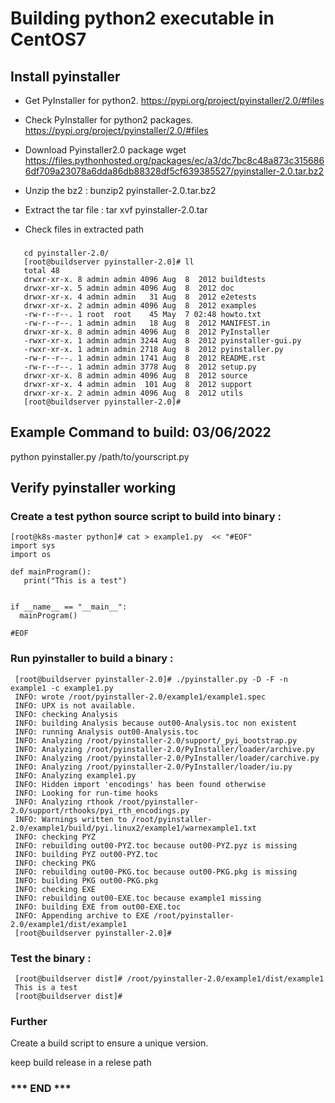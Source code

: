 # Building python2 executable in CentOS7


## Install pyinstaller 

*  Get PyInstaller for python2.  https://pypi.org/project/pyinstaller/2.0/#files

*  Check PyInstaller for python2 packages. https://pypi.org/project/pyinstaller/2.0/#files

* Download Pyinstaller2.0 package wget https://files.pythonhosted.org/packages/ec/a3/dc7bc8c48a873c3156866df709a23078a6dda86db88328df5cf639385527/pyinstaller-2.0.tar.bz2
 
* Unzip the bz2 :  bunzip2 pyinstaller-2.0.tar.bz2
 
* Extract the tar file : tar xvf pyinstaller-2.0.tar
 
* Check files in extracted path
###
       cd pyinstaller-2.0/
       [root@buildserver pyinstaller-2.0]# ll
       total 48
       drwxr-xr-x. 8 admin admin 4096 Aug  8  2012 buildtests
       drwxr-xr-x. 5 admin admin 4096 Aug  8  2012 doc
       drwxr-xr-x. 4 admin admin   31 Aug  8  2012 e2etests
       drwxr-xr-x. 2 admin admin 4096 Aug  8  2012 examples
       -rw-r--r--. 1 root  root    45 May  7 02:48 howto.txt
       -rw-r--r--. 1 admin admin   18 Aug  8  2012 MANIFEST.in
       drwxr-xr-x. 8 admin admin 4096 Aug  8  2012 PyInstaller
       -rwxr-xr-x. 1 admin admin 3244 Aug  8  2012 pyinstaller-gui.py
       -rwxr-xr-x. 1 admin admin 2718 Aug  8  2012 pyinstaller.py
       -rw-r--r--. 1 admin admin 1741 Aug  8  2012 README.rst
       -rw-r--r--. 1 admin admin 3778 Aug  8  2012 setup.py
       drwxr-xr-x. 8 admin admin 4096 Aug  8  2012 source
       drwxr-xr-x. 4 admin admin  101 Aug  8  2012 support
       drwxr-xr-x. 2 admin admin 4096 Aug  8  2012 utils
       [root@buildserver pyinstaller-2.0]#
 
## Example Command to build: 03/06/2022
python pyinstaller.py /path/to/yourscript.py
 
 
## Verify pyinstaller working
### Create a test python source script to build into binary : 

 
    [root@k8s-master python]# cat > example1.py  << "#EOF"
    import sys
    import os

    def mainProgram():
       print("This is a test")


    if __name__ == "__main__":
      mainProgram()

    #EOF


### Run pyinstaller to build a binary : 

     [root@buildserver pyinstaller-2.0]# ./pyinstaller.py -D -F -n  example1 -c example1.py
     INFO: wrote /root/pyinstaller-2.0/example1/example1.spec
     INFO: UPX is not available.
     INFO: checking Analysis
     INFO: building Analysis because out00-Analysis.toc non existent
     INFO: running Analysis out00-Analysis.toc
     INFO: Analyzing /root/pyinstaller-2.0/support/_pyi_bootstrap.py
     INFO: Analyzing /root/pyinstaller-2.0/PyInstaller/loader/archive.py
     INFO: Analyzing /root/pyinstaller-2.0/PyInstaller/loader/carchive.py
     INFO: Analyzing /root/pyinstaller-2.0/PyInstaller/loader/iu.py
     INFO: Analyzing example1.py
     INFO: Hidden import 'encodings' has been found otherwise
     INFO: Looking for run-time hooks
     INFO: Analyzing rthook /root/pyinstaller-2.0/support/rthooks/pyi_rth_encodings.py
     INFO: Warnings written to /root/pyinstaller-2.0/example1/build/pyi.linux2/example1/warnexample1.txt
     INFO: checking PYZ
     INFO: rebuilding out00-PYZ.toc because out00-PYZ.pyz is missing
     INFO: building PYZ out00-PYZ.toc
     INFO: checking PKG
     INFO: rebuilding out00-PKG.toc because out00-PKG.pkg is missing
     INFO: building PKG out00-PKG.pkg
     INFO: checking EXE
     INFO: rebuilding out00-EXE.toc because example1 missing
     INFO: building EXE from out00-EXE.toc
     INFO: Appending archive to EXE /root/pyinstaller-2.0/example1/dist/example1
     [root@buildserver pyinstaller-2.0]#

### Test the binary : 

     [root@buildserver dist]# /root/pyinstaller-2.0/example1/dist/example1
     This is a test
     [root@buildserver dist]#

### Further 

Create a build script to ensure a unique version.

keep build release in a relese path

### *** END ***
